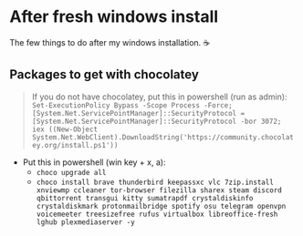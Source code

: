 # After fresh windows install
The few things to do after my windows installation. :coffee:

## Packages to get with chocolatey 
> If you do not have chocolatey, put this in powershell (run as admin):
`Set-ExecutionPolicy Bypass -Scope Process -Force; [System.Net.ServicePointManager]::SecurityProtocol = [System.Net.ServicePointManager]::SecurityProtocol -bor 3072; iex ((New-Object System.Net.WebClient).DownloadString('https://community.chocolatey.org/install.ps1'))`

- Put this in powershell (win key + x, a):
  - `choco upgrade all`
  - `choco install brave thunderbird keepassxc vlc 7zip.install xnviewmp ccleaner tor-browser filezilla sharex steam discord qbittorrent transgui kitty sumatrapdf crystaldiskinfo crystaldiskmark protonmailbridge spotify osu telegram openvpn voicemeeter treesizefree rufus virtualbox libreoffice-fresh lghub plexmediaserver -y`
